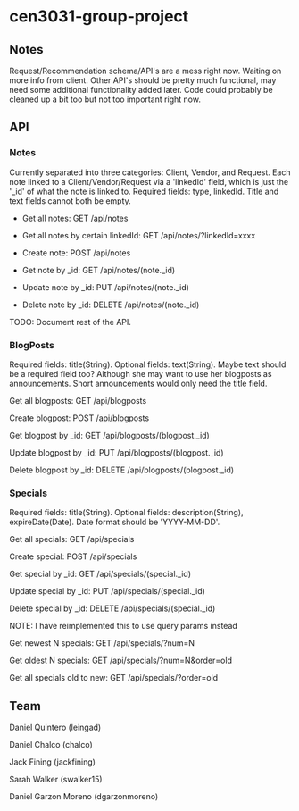# cen3031-group-project
## Notes
Request/Recommendation schema/API's are a mess right now. Waiting on more info from client. Other API's should be pretty much functional, may need some additional functionality added later. Code could probably be cleaned up a bit too but not too important right now.

## API
### Notes

Currently separated into three categories: Client, Vendor, and Request. Each note linked to a Client/Vendor/Request via a 'linkedId' field, which is just the '_id' of what the note is linked to. Required fields: type, linkedId. Title and text fields cannot both be empty.

* Get all notes: GET /api/notes

* Get all notes by certain linkedId: GET /api/notes/?linkedId=xxxx

* Create note: POST /api/notes

* Get note by _id: GET /api/notes/(note._id)

* Update note by _id: PUT /api/notes/(note._id)

* Delete note by _id: DELETE /api/notes/(note._id)

TODO: Document rest of the API.

### BlogPosts

Required fields: title(String). Optional fields: text(String). Maybe text should be a required field too? Although she may want to use her blogposts as announcements. Short announcements would only need the title field.

Get all blogposts: GET /api/blogposts

Create blogpost: POST /api/blogposts

Get blogpost by _id: GET /api/blogposts/(blogpost._id)

Update blogpost by _id: PUT /api/blogposts/(blogpost._id)

Delete blogpost by _id: DELETE /api/blogposts/(blogpost._id)

### Specials

Required fields: title(String). Optional fields: description(String), expireDate(Date). Date format should be 'YYYY-MM-DD'.

Get all specials: GET /api/specials

Create special: POST /api/specials

Get special by _id: GET /api/specials/(special._id)

Update special by _id: PUT /api/specials/(special._id)

Delete special by _id: DELETE /api/specials/(special._id)

NOTE: I have reimplemented this to use query params instead

Get newest N specials: GET /api/specials/?num=N

Get oldest N specials: GET /api/specials/?num=N&order=old

Get all specials old to new: GET /api/specials/?order=old

## Team 
Daniel Quintero (leingad)

Daniel Chalco (chalco)

Jack Fining (jackfining)

Sarah Walker (swalker15)
	
Daniel Garzon Moreno (dgarzonmoreno)
